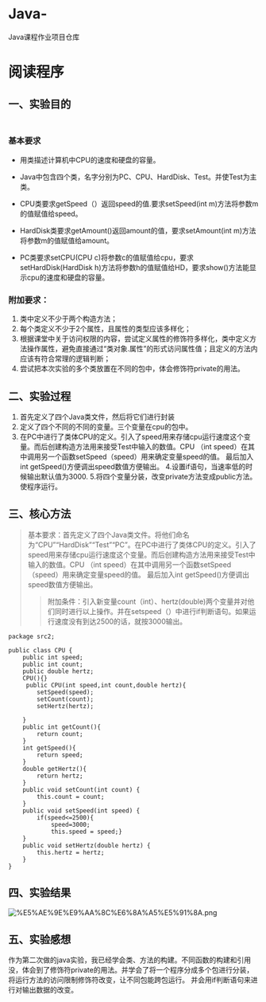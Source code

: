 # Java-
Java课程作业项目仓库


# 阅读程序

## 一、实验目的<br></br>
### 基本要求
  - 用类描述计算机中CPU的速度和硬盘的容量。
  + Java中包含四个类，名字分别为PC、CPU、HardDisk、Test。并使Test为主类。
  * CPU类要求getSpeed（）返回speed的值.要求setSpeed(int m)方法将参数m的值赋值给speed。
  + HardDisk类要求getAmount()返回amount的值，要求setAmount(int m)方法将参数m的值赋值给amount。
  - PC类要求setCPU(CPU c)将参数c的值赋值给cpu，要求setHardDisk(HardDisk h)方法将参数h的值赋值给HD，要求show()方法能显示cpu的速度和硬盘的容量。


### 附加要求：
1. 类中定义不少于两个构造方法；
2. 每个类定义不少于2个属性，且属性的类型应该多样化；
3. 根据课堂中关于访问权限的内容，尝试定义属性的修饰符多样化，类中定义方法操作属性，避免直接通过“类对象.属性”的形式访问属性值；且定义的方法内应该有符合常理的逻辑判断；
4. 尝试把本次实验的多个类放置在不同的包中，体会修饰符private的用法。


## 二、实验过程
1. 首先定义了四个Java类文件，然后将它们进行封装
2. 定义了四个不同的不同的变量。三个变量在cpu的包中。
3. 在PC中进行了类体CPU的定义。引入了speed用来存储cpu运行速度这个变量。而后创建构造方法用来接受Test中输入的数值。CPU （int speed）在其中调用另一个函数setSpeed（speed）用来确定变量speed的值。 最后加入int getSpeed()方便调出speed数值方便输出。
4.设置if语句，当速率低的时候输出默认值为3000.
5.将四个变量分装，改变private方法变成public方法。使程序运行。



## 三、核心方法
> 基本要求：首先定义了四个Java类文件。将他们命名为“CPU”“HardDisk”“Test”“PC”。在PC中进行了类体CPU的定义。引入了speed用来存储cpu运行速度这个变量。而后创建构造方法用来接受Test中输入的数值。CPU （int speed）在其中调用另一个函数setSpeed（speed）用来确定变量speed的值。 最后加入int getSpeed()方便调出speed数值方便输出。
>> 附加条件：引入新变量count（int）、hertz(double)两个变量并对他们同时进行以上操作。并在setspeed（）中进行if判断语句。如果运行速度没有到达2500的话，就按3000输出。

```
package src2;

public class CPU {
    public int speed;
    public int count;
    public double hertz;
    CPU(){}
     public CPU(int speed,int count,double hertz){
        setSpeed(speed);
        setCount(count);
        setHertz(hertz);

    }
    public int getCount(){
        return count;
    }
    int getSpeed(){
        return speed;
    }
    double getHertz(){
        return hertz;
    }
    public void setCount(int count) {
        this.count = count;
    }
    public void setSpeed(int speed) {
        if(speed<=2500){
            speed=3000;
            this.speed = speed;}
    }
    public void setHertz(double hertz) {
        this.hertz = hertz;
    }
}

```
 
## 四、实验结果
![%E5%AE%9E%E9%AA%8C%E6%8A%A5%E5%91%8A.png](https://github.com/liuyunsong010806/java-/blob/main/%E5%AE%9E%E9%AA%8C%E6%8A%A5%E5%91%8A.png)

## 五、实验感想

作为第二次做的java实验，我已经学会类、方法的构建。不同函数的构建和引用没，体会到了修饰符private的用法。并学会了将一个程序分成多个包进行分装，将运行方法的访问限制修饰符改变，让不同包能跨包运行。
并会用if判断语句来进行对输出数据的改变。
